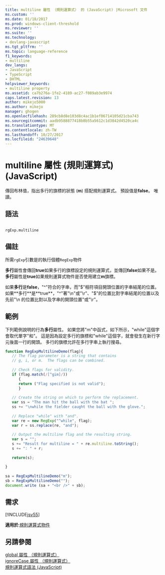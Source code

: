 ```yaml
---
title: multiline 屬性 （規則運算式） 的 (JavaScript) |Microsoft 文件
ms.custom: ''
ms.date: 01/18/2017
ms.prod: windows-client-threshold
ms.reviewer: ''
ms.suite: ''
ms.technology:
- devlang-javascript
ms.tgt_pltfrm: ''
ms.topic: language-reference
f1_keywords:
- multiline
dev_langs:
- JavaScript
- TypeScript
- DHTML
helpviewer_keywords:
- multiline property
ms.assetid: ca7b276a-1fe2-4189-ac27-f089ab3e9974
caps.latest.revision: 13
author: mikejo5000
ms.author: mikejo
manager: ghogen
ms.openlocfilehash: 289cb8d8e103d8c4ac1b1ef06714105d21cba743
ms.sourcegitcommit: aadb9588877418b8b55a5612c1d3842d4520ca4c
ms.translationtype: MT
ms.contentlocale: zh-TW
ms.lasthandoff: 10/27/2017
ms.locfileid: "24639648"
---
```

# <a name="multiline-property-regular-expression-javascript"></a>multiline 屬性 (規則運算式) (JavaScript)
傳回布林值，指出多行的旗標的狀態 (**m**) 搭配規則運算式。 預設值是**false**。 唯讀。  
  
## <a name="syntax"></a>語法  
  
```  
  
rgExp.multiline  
```  
  
## <a name="remarks"></a>備註  
 所需`rgExp`引數是的執行個體`RegExp`物件  
  
 **多行**屬性會傳回**true**如果多行的旗標設定的規則運算式，並傳回**false**如果不是。 **多行**屬性是**true**如果規則運算式物件是否使用建立**m**旗標。  
  
 如果**多行**是**false**，"^"符合的字串，而"$"相符項目開頭位置的字串結尾的位置。 如果**多行**是**true**，"^"著"\n"或"\r"、"$"的位置比對字串結尾的位置以及先前"\n 的位置比對以及字串的開頭位置"或"\r"。  
  
## <a name="example"></a>範例  
 下列範例說明的行為**多行**屬性。 如果您將"m"中函式，如下所示，"while"這個字會取代單字"和"。 這是因為設定多行的旗標和"while"這個字，就會發生在新行字元後面一行的開頭。 多行的旗標允許在多行字串上執行搜尋。  
  
```JavaScript  
function RegExpMultilineDemo(flag){  
   // The flag parameter is a string that contains  
   // g, i, or m.  The flags can be combined.  
  
   // Check flags for validity.  
   if (flag.match(/[^gim]/))  
      {  
      return ("Flag specified is not valid");  
      }  
  
   // Create the string on which to perform the replacement.  
   var ss = "The man hit the ball with the bat ";  
   ss += "\nwhile the fielder caught the ball with the glove.";  
  
   // Replace "while" with "and".  
   var re = new RegExp("^while", flag);  
   var r = ss.replace(re, "and");          
  
   // Output the multiline flag and the resulting string.  
   var s = "";  
   s += "Result for multiline = " + re.multiline.toString();  
   s += ": " + r;  
  
   return(s);  
  
}  
  
sa = RegExpMultilineDemo("m");  
sb = RegExpMultilineDemo("");  
document.write (sa + "<br />" + sb);  
```  
  
## <a name="requirements"></a>需求  
 [!INCLUDE[jsv55](../../javascript/reference/includes/jsv55-md.md)]  
  
 **適用於**:[規則運算式物件](../../javascript/reference/regular-expression-object-javascript.md)  
  
## <a name="see-also"></a>另請參閱  
 [global 屬性 （規則運算式）](../../javascript/reference/global-property-regular-expression-javascript.md)   
 [ignoreCase 屬性 （規則運算式）](../../javascript/reference/ignorecase-property-regular-expression-javascript.md)   
 [規則運算式語法 (JavaScript)](http://msdn.microsoft.com/en-us/ab0766e1-7037-45ed-aa23-706f58358c0e)